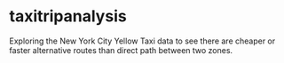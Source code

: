 # taxitripanalysis
Exploring the New York City Yellow Taxi data to see there are cheaper or faster alternative routes than direct path between two zones.
